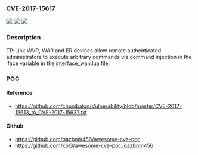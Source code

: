 ### [CVE-2017-15617](https://cve.mitre.org/cgi-bin/cvename.cgi?name=CVE-2017-15617)
![](https://img.shields.io/static/v1?label=Product&message=n%2Fa&color=blue)
![](https://img.shields.io/static/v1?label=Version&message=n%2Fa&color=blue)
![](https://img.shields.io/static/v1?label=Vulnerability&message=n%2Fa&color=brighgreen)

### Description

TP-Link WVR, WAR and ER devices allow remote authenticated administrators to execute arbitrary commands via command injection in the iface variable in the interface_wan.lua file.

### POC

#### Reference
- https://github.com/chunibalon/Vulnerability/blob/master/CVE-2017-15613_to_CVE-2017-15637.txt

#### Github
- https://github.com/qazbnm456/awesome-cve-poc
- https://github.com/xbl3/awesome-cve-poc_qazbnm456

